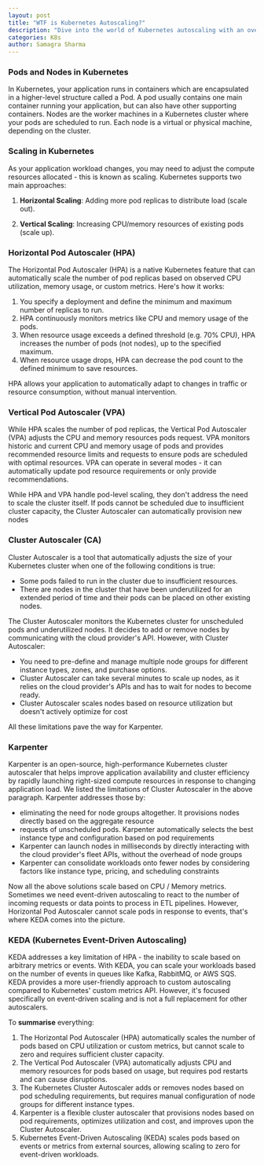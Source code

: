 ```yaml
---
layout: post
title: "WTF is Kubernetes Autoscaling?"
description: "Dive into the world of Kubernetes autoscaling with an overview of tools and strategies to optimize resource allocation and application performance. This guide explains the key components of Kubernetes scaling, including Pods, Nodes, Horizontal Pod Autoscaler (HPA), Vertical Pod Autoscaler (VPA), and Cluster Autoscaler (CA). Explore advanced scaling solutions like Karpenter and Kubernetes Event-Driven Autoscaling (KEDA), which address unique scaling challenges by optimizing for workload efficiency, cost, and event-driven demands. Perfect for developers and IT professionals aiming to enhance their Kubernetes deployments with dynamic scaling capabilities."
categories: K8s
author: Samagra Sharma
---
```


### Pods and Nodes in Kubernetes

In Kubernetes, your application runs in containers which are encapsulated in a higher-level structure called a Pod.
A pod usually contains one main container running your application, but can also have other supporting containers. 
Nodes are the worker machines in a Kubernetes cluster where your pods are scheduled to run. Each node is a virtual or 
physical machine, depending on the cluster.

### Scaling in Kubernetes

As your application workload changes, you may need to adjust the compute resources allocated - this is known as scaling.
Kubernetes supports two main approaches:

1. **Horizontal Scaling**: Adding more pod replicas to distribute load (scale out).

2. **Vertical Scaling**: Increasing CPU/memory resources of existing pods (scale up).

### Horizontal Pod Autoscaler (HPA)

The Horizontal Pod Autoscaler (HPA) is a native Kubernetes feature that can automatically scale the number of pod
replicas based on observed CPU utilization, memory usage, or custom metrics. Here's how it works:

1. You specify a deployment and define the minimum and maximum number of replicas to run. 
2. HPA continuously monitors metrics like CPU and memory usage of the pods. 
3. When resource usage exceeds a defined threshold (e.g. 70% CPU), HPA increases the number of pods (not nodes), 
up to the specified maximum. 
4. When resource usage drops, HPA can decrease the pod count to the defined minimum to save resources.

HPA allows your application to automatically adapt to changes in traffic or resource consumption, without manual
intervention.

### Vertical Pod Autoscaler (VPA)

While HPA scales the number of pod replicas, the Vertical Pod Autoscaler (VPA) adjusts the CPU and memory resources
pods request. VPA monitors historic and current CPU and memory usage of pods and provides recommended resource limits
and requests to ensure pods are scheduled with optimal resources. VPA can operate in several modes - it can
automatically update pod resource requirements or only provide recommendations.

While HPA and VPA handle pod-level scaling, they don't address the need to scale the cluster itself. If pods cannot
be scheduled due to insufficient cluster capacity, the Cluster Autoscaler can automatically provision new nodes

### Cluster Autoscaler (CA)

Cluster Autoscaler is a tool that automatically adjusts the size of your Kubernetes cluster when one of the following
conditions is true:
* Some pods failed to run in the cluster due to insufficient resources. 
* There are nodes in the cluster that have been underutilized for an extended period of time and their pods can be
placed on other existing nodes.


The Cluster Autoscaler monitors the Kubernetes cluster for unscheduled pods and underutilized nodes. It decides to
add or remove nodes by communicating with the cloud provider's API. However, with Cluster Autoscaler:

* You need to pre-define and manage multiple node groups for different instance types, zones, and purchase options. 
* Cluster Autoscaler can take several minutes to scale up nodes, as it relies on the cloud provider's APIs and has
to wait for nodes to become ready. 
* Cluster Autoscaler scales nodes based on resource utilization but doesn't actively optimize for cost

All these limitations pave the way for Karpenter.

### Karpenter

Karpenter is an open-source, high-performance Kubernetes cluster autoscaler that helps improve application 
availability and cluster efficiency by rapidly launching right-sized compute resources in response to changing
application load. We listed the limitations of Cluster Autoscaler in the above paragraph. Karpenter addresses 
those by:

* eliminating the need for node groups altogether. It provisions nodes directly based on the aggregate resource
* requests of unscheduled pods. Karpenter automatically selects the best instance type and configuration 
based on pod requirements 
* Karpenter can launch nodes in milliseconds by directly interacting with the cloud provider's fleet APIs,
without the overhead of node groups 
* Karpenter can consolidate workloads onto fewer nodes by considering factors like instance type, pricing, 
and scheduling constraints

Now all the above solutions scale based on CPU / Memory metrics. Sometimes we need event-driven autoscaling to 
react to the number of incoming requests or data points to process in ETL pipelines. However, Horizontal Pod Autoscaler
cannot scale pods in response to events, that's where KEDA comes into the picture.

### KEDA (Kubernetes Event-Driven Autoscaling)

KEDA addresses a key limitation of HPA - the inability to scale based on arbitrary metrics or events. With KEDA, you can
scale your workloads based on the number of events in queues like Kafka, RabbitMQ, or AWS SQS. KEDA provides a more 
user-friendly approach to custom autoscaling compared to Kubernetes' custom metrics API. However, it's focused 
specifically on event-driven scaling and is not a full replacement for other autoscalers.

To **summarise** everything:

1. The Horizontal Pod Autoscaler (HPA) automatically scales the number of pods based on CPU utilization or custom
metrics, but cannot scale to zero and requires sufficient cluster capacity.
2. The Vertical Pod Autoscaler (VPA) automatically adjusts CPU and memory resources for pods based on usage,
but requires pod restarts and can cause disruptions.
3. The Kubernetes Cluster Autoscaler adds or removes nodes based on pod scheduling requirements, but requires 
manual configuration of node groups for different instance types.
4. Karpenter is a flexible cluster autoscaler that provisions nodes based on pod requirements, optimizes 
utilization and cost, and improves upon the Cluster Autoscaler.
5. Kubernetes Event-Driven Autoscaling (KEDA) scales pods based on events or metrics from external sources, 
allowing scaling to zero for event-driven workloads.
